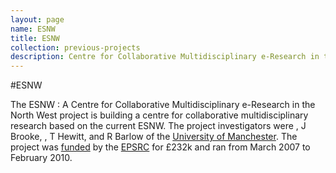 ```yaml
---
layout: page
name: ESNW
title: ESNW
collection: previous-projects
description: Centre for Collaborative Multidisciplinary e-Research in the North West
---
```


#ESNW

The ESNW : A Centre for Collaborative Multidisciplinary e-Research in the North West project is building a centre for collaborative multidisciplinary
research based on the current ESNW. The project investigators were , J Brooke, , T Hewitt, and R Barlow of the [University of Manchester](http://www.manchester.ac.uk/).
The project was [funded](http://gow.epsrc.ac.uk/NGBOViewGrant.aspx?GrantRef=EP/D057248/1) by the [EPSRC](http://www.epsrc.ac.uk/) for £232k and ran from March 2007 to February 2010.